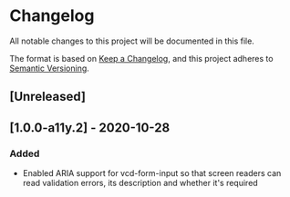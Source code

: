 # Changelog

All notable changes to this project will be documented in this file.

The format is based on [Keep a Changelog](https://keepachangelog.com/en/1.0.0/),
and this project adheres to [Semantic Versioning](https://semver.org/spec/v2.0.0.html).

## [Unreleased]

## [1.0.0-a11y.2] - 2020-10-28

### Added

- Enabled ARIA support for vcd-form-input so that screen readers can read validation errors, its description and whether
  it's required



